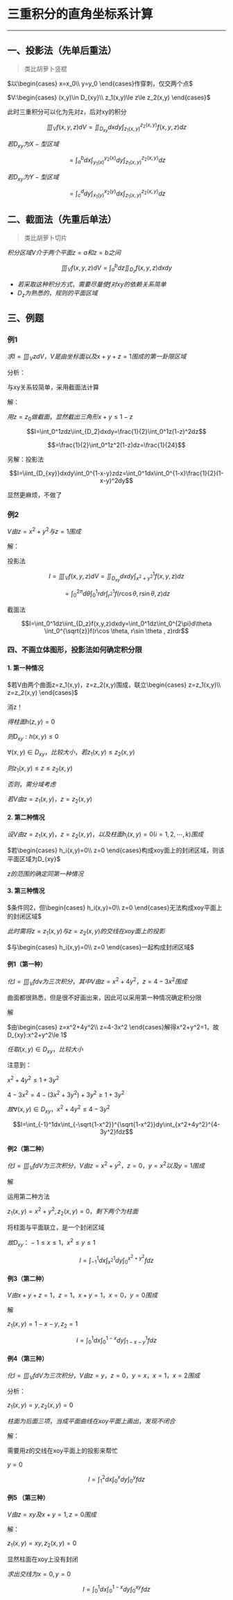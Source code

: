 # 三重积分的直角坐标系计算

---

## 一、投影法（先单后重法）

> 类比胡萝卜竖棍

$以\begin{cases}
x=x_0\\
y=y_0
\end{cases}作穿刺，仅交两个点$

$V:\begin{cases}
(x,y)\in D_{xy}\\
z_1(x,y)\le z\le z_2(x,y)
\end{cases}$

此时三重积分可以化为先对z，后对xy的积分

$$\iiint_Vf(x,y,z)dV=\iint_{D_{xy}}dxdy\int_{z_1(x,y)}^{z_2(x,y)}f(x,y,z)dz$$

$若D_{xy}为X-型区域$

$$=\int_a^bdx\int_{y_1(x)}^{y_2(x)}dy\int_{z_1(x,y)}^{z_2(x,y)}dz$$

$若D_{xy}为Y-型区域$

$$=\int_c^ddy\int_{x_1(y)}^{x_2(y)}dx\int_{z_1(x,y)}^{z_2(x,y)}dz$$

## 二、截面法（先重后单法）

> 类比胡萝卜切片

$积分区域V介于两个平面z=a和z=b之间$

$$\iiint_Vf(x,y,z)dV=\int_a^bdz\iint_{D_z}f(x,y,z)dxdy$$

- $若采取这种积分方式，需要尽量使f对xy的依赖关系简单$
- $D_z为熟悉的，规则的平面区域$

## 三、例题

### 例1

$求I=\iiint_VzdV，V是由坐标面以及x+y+z=1围成的第一卦限区域$

分析：

与xy关系较简单，采用截面法计算

解：

$用z=z_0做截面，显然截出三角形x+y\le 1-z$

$$I=\int_0^1zdz\iint_{D_2}dxdy=\frac{1}{2}\int_0^1z(1-z)^2dz$$

$$=\frac{1}{2}\int_0^1z^2(1-z)dz=\frac{1}{24}$$

另解：投影法

$$I=\iint_{D_{xy}}dxdy\int_0^{1-x-y}zdz=\int_0^1dx\int_0^{1-x}\frac{1}{2}(1-x-y)^2dy$$

显然更麻烦，不做了

### 例2

$V由z=x^2+y^2与z=1围成$

解：

投影法

$$I=\iiint_Vf(x,y,z)dV=\iint_{D_{xy}}dxdy\int_{x^2+y^2}^1f(x,y,z)dz$$

$$=\int_0^{2\pi}d\theta \int_0^1rdr\int_{r^2}^1f(r\cos \theta, r \sin \theta ,z)dz$$

截面法

$$I=\int_0^1dz\iint_{D_z}f(x,y,z)dxdy=\int_0^1dz\int_0^{2\pi}d\theta \int_0^{\sqrt{z}}f(r\cos \theta, r\sin \theta , z)rdr$$

### 四、不画立体图形，投影法如何确定积分限

#### 1. 第一种情况

$若V由两个曲面z=z_1(x,y)，z=z_2(x,y)围成，联立\begin{cases}
z=z_1(x,y)\\
z=z_2(x,y)
\end{cases}$

消z！

$得柱面h(z,y)=0$

$则D_{xy}:h(x,y)\le  0$

$\forall (x,y)\in D_{xy}，比较大小，若z_1(x,y)\le z_2(x,y)$

$则z_1(x,y)\le z\le z_2(x,y)$

$否则，需分域考虑$

$若V由z=z_1(x,y)，z=z_2(x,y)$

#### 2. 第二种情况

$设V由z=z_1(x,y)，z=z_2(x,y)，以及柱面h_i(x,y)=0(i=1,2,\cdots,k)围成$

$若\begin{cases}
h_i(x,y)=0\\
z=0
\end{cases}构成xoy面上的封闭区域，则该平面区域为D_{xy}$

$z的范围的确定同第一种情况$

#### 3. 第三种情况

$条件同2，但\begin{cases}
h_i(x,y)=0\\
z=0
\end{cases}无法构成xoy平面上的封闭区域$

$此时需将z=z_1(x,y)与z=z_2(x,y)的交线在xoy面上的投影$

$与\begin{cases}
h_i(x,y)=0\\
z=0
\end{cases}一起构成封闭区域$

#### 例1（第一种）

$化I=\iiint_V fdv为三次积分，其中V由z=x^2+4y^2，z=4-3x^2围成$

曲面都很熟悉，但是很不好画出来，因此可以采用第一种情况确定积分限

解

$由\begin{cases}
z=x^2+4y^2\\
z=4-3x^2
\end{cases}解得x^2+y^2=1，故D_{xy}:x^2+y^2\le 1$

$任取(x,y)\in D_{xy}，比较大小$

注意到：

$x^2+4y^2\le 1+3y^2$

$4-3x^2=4-(3x^2+3y^2)+3y^2\ge 1+3y^2$

$故\forall (x,y)\in D_{xy}，x^2+4y^2\le 4-3y^2$

$$I=\int_{-1}^1dx\int_{-\sqrt{1-x^2}}^{\sqrt{1-x^2}}dy\int_{x^2+4y^2}^{4-3y^2}fdz$$

#### 例2（第二种）

$化I=\iiint_V fdV为三次积分，V由z=x^2+y^2，z=0，y=x^2以及y=1围成$

解

运用第二种方法

$z_1(x,y)=x^2+y^2,z_2(x,y)=0，剩下两个为柱面$

将柱面与平面联立，是一个封闭区域

$故D_{xy}：-1\le x\le 1，x^2\le y \le 1$

$$I=\int_{-1}^1dx\int_{x^2}^1dy\int_0^{x^2+y^2}fdz$$

#### 例3（第二种）

$V由x+y+z=1，z=1，x+y=1，x=0，y=0围成$

解

$z_1(x,y)=1-x-y,z_2=1$

$$I=\int_0^1dx \int_0^{1-x}dy\int_{1-x-y}^1 fdz$$

#### 例4（第三种）

$化I=\iiint_V fdV为三次积分，V由z=y，z=0，y=x，x=1，x=2围成$

分析：

$z_1(x,y)=y,z_2(x,y)=0$

$柱面为后面三项，当成平面曲线在xoy平面上画出，发现不闭合$

解：

需要用z的交线在xoy平面上的投影来帮忙

$y=0$

$$I=\int_1^2dx\int_0^xdy\int_0^yfdz$$

#### 例5 （第三种）

$V由z=xy及x+y=1,z=0围成$

解：

$z_1(x,y)=xy,z_2(x,y)=0$

显然柱面在xoy上没有封闭

$求出交线为x=0,y=0$

$$I=\int_0^1dx\int_0^{1-x}dy\int_0^{xy}fdz$$